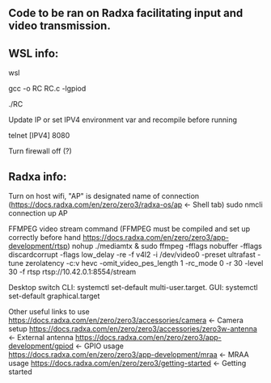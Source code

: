 ## Code to be ran on Radxa facilitating input and video transmission.

## WSL info:

wsl

gcc -o RC RC.c -lgpiod

./RC

Update IP or set IPV4 environment var and recompile before running

telnet [IPV4] 8080 

Turn firewall off (?)

## Radxa info:

Turn on host wifi, "AP" is designated name of connection (https://docs.radxa.com/en/zero/zero3/radxa-os/ap <- Shell tab)
sudo nmcli connection up AP 

FFMPEG video stream command (FFMPEG must be compiled and set up correctly before hand https://docs.radxa.com/en/zero/zero3/app-development/rtsp)
nohup ./mediamtx &
sudo ffmpeg -fflags nobuffer -fflags discardcorrupt -flags low_delay -re -f v4l2 -i /dev/video0 -preset ultrafast -tune zerolatency -c:v hevc -omit_video_pes_length 1 -rc_mode 0 -r 30 -level 30 -f rtsp rtsp://10.42.0.1:8554/stream

Desktop switch
CLI: systemctl set-default multi-user.target. 
GUI: systemctl set-default graphical.target

Other useful links to use
https://docs.radxa.com/en/zero/zero3/accessories/camera <- Camera setup
https://docs.radxa.com/en/zero/zero3/accessories/zero3w-antenna <- External antenna
https://docs.radxa.com/en/zero/zero3/app-development/gpiod <- GPIO usage
https://docs.radxa.com/en/zero/zero3/app-development/mraa <- MRAA usage
https://docs.radxa.com/en/zero/zero3/getting-started <- Getting started
